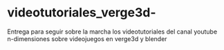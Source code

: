 # videotutoriales_verge3d-
Entrega para seguir sobre la marcha los videotutoriales del canal youtube n-dimensiones sobre videojuegos en verge3d y blender 
